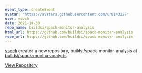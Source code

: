 ```yaml
---
event_type: CreateEvent
avatar: "https://avatars.githubusercontent.com/u/814322?"
user: vsoch
date: 2021-10-30
repo_name: buildsi/spack-monitor-analysis
html_url: https://github.com/buildsi/spack-monitor-analysis
repo_url: https://github.com/buildsi/spack-monitor-analysis
---
```


<a href='https://github.com/vsoch' target='_blank'>vsoch</a> created a new repository, buildsi/spack-monitor-analysis at <a href='https://github.com/buildsi/spack-monitor-analysis' target='_blank'>buildsi/spack-monitor-analysis</a>

<a href='https://github.com/buildsi/spack-monitor-analysis' target='_blank'>View Repository</a>